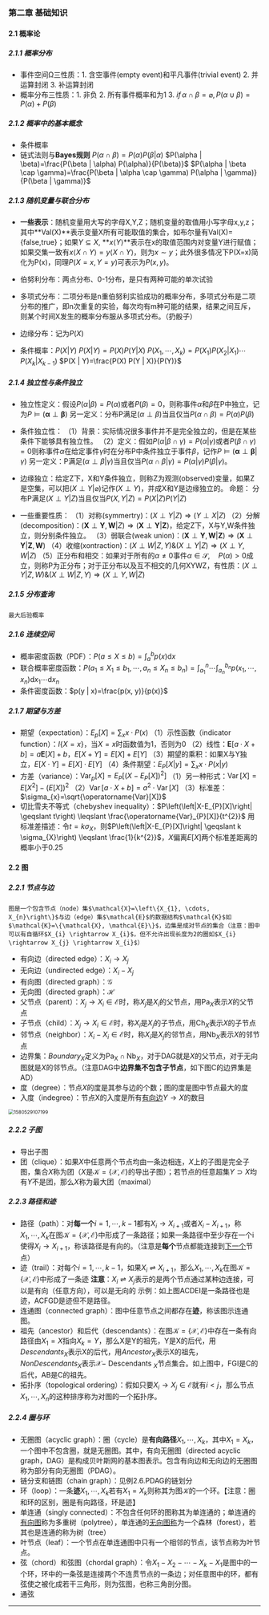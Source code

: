 ### 第二章  基础知识

#### 2.1  概率论

##### 2.1.1  概率分布

* 事件空间Ω三性质：1. 含空事件(empty event)和平凡事件(trivial event)  2. 并运算封闭  3. 补运算封闭
* 概率分布三性质：1. 非负  2. 所有事件概率和为1  3. $if \, \alpha \cap\beta = \varnothing, P(\alpha \cup\beta)=P(\alpha)+P(\beta)$

##### 2.1.2  概率中的基本概念

* 条件概率
* 链式法则与**Bayes规则**
$P(\alpha \cap\beta)=P(\alpha)P(\beta |\alpha)$
$P(\alpha | \beta)=\frac{P(\beta | \alpha) P(\alpha)}{P(\beta)}$
$P(\alpha | \beta \cap \gamma)=\frac{P(\beta | \alpha \cap \gamma) P(\alpha | \gamma)}{P(\beta | \gamma)}$

#####  2.1.3  随机变量与联合分布
* **一些表示**：随机变量用大写的字母X,Y,Z；随机变量的取值用小写字母x,y,z；其中**Val(X)**表示变量X所有可能取值的集合，如布尔量有Val(X)={false,true}；如果$Y \subseteq X$,  **$x\langle Y\rangle$**表示在x的取值范围内对变量Y进行赋值；如果交集一致有$x\langle X \cap Y\rangle= y\langle X \cap Y\rangle$，则为$x \sim y$；此外很多情况下P(X=x)简化为P(x)，同理$P(X=x, Y=y)$可表示为$P(x, y)$。
* 伯努利分布：两点分布、0-1分布，是只有两种可能的单次试验
* 多项式分布：二项分布是n重伯努利实验成功的概率分布，多项式分布是二项分布的推广，即n次重复的实验，每次均有m种可能的结果，结果之间互斥，则某个时间X发生的概率分布服从多项式分布。（扔骰子）

* 边缘分布：记为$P(X)$
* 条件概率：$P(X | Y)$
$P(X | Y) = P(X) P(Y | X)$
$P\left(X_{1}, \cdots, X_{k}\right)=P\left(X_{1}\right) P\left(X_{2} | X_{1}\right) \cdots P\left(X_{k} | X_{k-1}\right)$
$P(X | Y)=\frac{P(X) P(Y | X)}{P(Y)}$

#####  2.1.4  独立性与条件独立

* 独立性定义：假设$P(\alpha | \beta)=P(\alpha)$或者$P(\beta)=0$，则称事件$\alpha$和$\beta$在P中独立，记为$P\vDash (\boldsymbol{\alpha} \perp \boldsymbol{\beta})$
另一定义：分布P满足$(\alpha \perp \beta)$当且仅当$P(\alpha \cap \beta)=P(\alpha) P(\beta)$
* 条件独立性：
（1）背景：实际情况很多事件并不是完全独立的，但是在某些条件下能够具有独立性。
（2）定义：假如$P(\alpha | \beta \cap \gamma)=P(\alpha | \gamma)$或者$P(\beta \cap \gamma)=0$则称事件$\alpha$在给定事件$\gamma$时在分布P中条件独立于事件$\beta$，记作$P\vDash (\boldsymbol{\alpha} \perp \boldsymbol{\beta} | \gamma)$
另一定义：P满足$(\alpha \perp \beta | \gamma)$当且仅当$P(\alpha \cap \beta | \gamma)=P(\alpha | \gamma) P(\beta | \gamma)$。

* 边缘独立：给定Z下，X和Y条件独立，则称Z为观测(observed)变量，如果Z是空集，可以把$(X \perp Y | \varnothing)$记作$(X \perp Y)$，并成X和Y是边缘独立的。
命题： 分布P满足$(X \perp Y | Z)$当且仅当$P(X, Y | Z)=P(X | Z) P(Y | Z)$

* 一些重要性质：
（1）对称(symmertry)：$(X \perp Y | Z) \Rightarrow(Y \perp X | Z)$
（2）分解(decomposition)：$(\boldsymbol{X} \perp \boldsymbol{Y}, \boldsymbol{W} | Z) \Rightarrow(\boldsymbol{X} \perp \boldsymbol{Y} | \boldsymbol{Z})$，给定Z下，X与Y,W条件独立，则分别条件独立。
（3）弱联合(weak union)：$(\boldsymbol{X} \perp \boldsymbol{Y}, \boldsymbol{W} | \boldsymbol{Z}) \Rightarrow(\boldsymbol{X} \perp \boldsymbol{Y} | \boldsymbol{Z}, \boldsymbol{W})$
（4）收缩(xontraction)：$(X \perp W | Z, Y) \&(X \perp Y | Z) \Rightarrow(X \perp Y, W | Z)$
（5）正分布和相交：如果对于所有的$\alpha \neq 0$事件$\alpha \in \mathcal{S}, \quad P(\alpha)>0$成立，则称P为正分布；对于正分布以及互不相交的几何XYWZ，有性质：$(X \perp Y | Z, W) \&(X \perp W | Z, Y) \Rightarrow(X \perp Y, W | Z)$

##### 2.1.5  分布查询

 	最大后验概率

##### 2.1.6  连续空间

* 概率密度函数（PDF）：$P(a \leqslant X \leqslant b)=\int_{a}^{b} p(x) \mathrm{d} x$
* 联合概率密度函数：$P\left(a_{1} \leqslant X_{1} \leqslant b_{1}, \cdots, a_{n} \leqslant X_{n} \leqslant b_{n}\right)=\int_{a_{1}}^{n} \cdots \int_{a_{n}}^{b_{n}} p\left(x_{1}, \cdots, x_{n}\right) \mathrm{d} x_{1} \cdots \mathrm{d} x_{n}$
* 条件密度函数：$p(y | x)=\frac{p(x, y)}{p(x)}$

#####  2.1.7  期望与方差

* 期望（expectation）：$E_{p}[X]=\sum_{x} x \cdot P(x)$
  （1）示性函数（indicator function）：$I\{X=x\}$，当$X=x$时函数值为1，否则为0
  （2）线性：$\boldsymbol{E}[a \cdot X+b]=a \boldsymbol{E}[X]+b$，$E[X+Y]=E[X]+E[Y]$
  （3）期望的乘积：如果X与Y独立，$E[X \cdot Y]=E[X] \cdot E[Y]$
  （4）条件期望：$E_{P}[X | y]=\sum_{x} x \cdot P(x | y)$
* 方差（variance）：$\operatorname{Var}_{p}[X]=E_{P}\left[\left(X-E_{P}[X]\right)^{2}\right]$
  （1）另一种形式：$\operatorname{Var}[X]=E\left[X^{2}\right]-(E[X])^{2}$
  （2）$\operatorname{Var}[a \cdot X+b]=a^{2} \cdot \operatorname{Var}[X]$
  （3）标准差：$\sigma_{x}=\sqrt{\operatorname{Var}[X]}$
* 切比雪夫不等式（chebyshev  inequality）：$P\left(\left|X-E_{P}[X]\right| \geqslant t\right) \leqslant \frac{\operatorname{Var}_{P}[X]}{t^{2}}$
用标准差描述：令$t=k \sigma_{X}$，则$P\left(\left|X-E_{P}[X]\right| \geqslant k \sigma_{X}\right) \leqslant \frac{1}{k^{2}}$，$X$偏离$E[X]$两个标准差距离的概率小于0.25

####  2.2  图

##### 2.2.1  节点与边

 	图是一个包含节点（node）集$\mathcal{X}=\left\{X_{1}, \cdots, X_{n}\right\}$与边（edge）集$\mathcal{E}$的数据结构$\mathcal{K}$如$\mathcal{K}=\{\mathcal{X}, \mathcal{E}\}$，边集是成对节点的集合（注意：图中可以有自循环$X_{i} \rightarrow X_{i}$，但不允许出现长度为2的圈如$X_{i} \rightarrow X_{j} \rightarrow X_{i}$）

* 有向边（directed edge）：$X_{i} \rightarrow X_{j}$
* 无向边（undirected edge）：$X_{i}-X_{j}$
* 有向图（directed graph）：$\mathcal{G}$
* 无向图（directed graph）：$\mathcal{H}$
* 父节点（parent）：$X_{j} \rightarrow X_{i} \in \mathcal{E}$时，称$X_{j}$是$X_{i}$的父节点，用$\mathrm{Pa}_{X}$表示$X$的父节点
* 子节点（child）：$X_{j} \rightarrow X_{i} \in \mathcal{E}$时，称$X_{i}$是$X_{j}$的子节点，用$\mathrm{Ch}_{X}$表示$X$的子节点
* 邻节点（neighbor）：$X_{i}-X_{i} \in \mathcal{E}$时，称$X_{i}$是$X_{j}$的邻节点，用$\mathrm{Nb}_{X}$表示$X$的邻节点
* 边界集：$Boundary_X$定义为$\mathrm{Pa}_{\mathrm{X}} \cap \mathrm{Nb}_{X}$，对于DAG就是$X$的父节点，对于无向图就是$X$的邻节点。（注意DAG中**边界集不包含子节点**，如下图C的边界集是AD）
* 度（degree）：节点$X$的度是其参与边的个数；图的度是图中节点最大的度
* 入度（indegree）：节点X的入度是所有<u>有向边</u>$Y \rightarrow X$的数目

<img src="C:\Users\xiaoming\AppData\Roaming\Typora\typora-user-images\1580529107199.png" alt="1580529107199" style="zoom:67%;" />

##### 2.2.2  子图

* 导出子图
* 团（clique）：如果$X$中任意两个节点均由一条边相连，$X$上的子图是完全子图，集合$X$称为团（$X$是$\mathcal{K}=\{\mathcal{X}, \mathcal{E}\}$的导出子图）；若节点的任意超集$Y \supset X$均有$Y$不是团，那么$X$称为最大团（maximal）
##### 2.2.3  路径和迹

* 路径（path）：对**每一个**$i=1, \cdots, k-1$都有$X_{i} \rightarrow X_{i+1}$或者$X_{i}-X_{i+1}$，称$X_{1}, \cdots, X_{k}$在图$\mathcal{K}=\{\mathcal{X}, \mathcal{E}\}$中形成了一条路径；如果一条路径中至少存在一个i使得$X_{i} \rightarrow X_{i+1}$，称该路径是有向的。（注意是**每个**节点都能连接到<u>下一个</u>节点）
* 迹（trail）：对每个$i=1, \cdots, k-1$，如果$X_{i} \rightleftharpoons X_{i+1}$，那么$X_{1}, \cdots, X_{k}$在图$\mathcal{K}=\{\mathcal{X}, \mathcal{E}\}$中形成了一条迹
  **注意**：$X_{i} \rightleftharpoons X_{j}$表示的是两个节点通过某种边连接，可以是有向（任意方向），可以是无向的
示例：如上图ACDEI是一条路径也是迹，ACFGD是迹但不是路径。
* 连通图（connected graph）：图中任意节点之间都存在**迹**，称该图示连通图。
* 祖先（ancestor）和后代（descendants）：在图$\mathcal{K}=\{\mathcal{X}, \mathcal{E}\}$中存在一条有向路径由$X_{1}=X$指向$X_{k}=Y$，那么X是Y的祖先，Y是X的后代，用$Descendants_X$表示X的后代，用$Ancestor_X$表示X的祖先，$NonDescendants_X$表示$\mathcal{X}-$ Descendants $_{X}$节点集合。如上图中，FGI是C的后代，AB是C的祖先。
* 拓扑序（topological ordering）：假如只要$X_{i} \rightarrow X_{j} \in \mathcal{E}$就有$i<j$，那么节点$X_{1}, \cdots, X_{n}$的这种排序称为对图的一个拓扑序。

##### 2.2.4  圈与环

* 无圈图（acyclic graph）：圈（cycle）是**有向路径**$X_{1}, \cdots, X_{k}$，其中$X_{1}=X_{k}$，一个图中不包含圈，就是无圈图。其中，有向无圈图（directed acyclic graph，DAG）是构成贝叶斯网的基本图表示。包含有向边和无向边的无圈图称为部分有向无圈图（PDAG）。
* 链分支和链图（chain graph）：见例2.6.PDAG的链划分
* 环（loop）：一条**迹**$X_{1}, \cdots, X_{k}$若有$X_{1}=X_{k}$则称其为图$\mathcal{K}$的一个环。【注意：圈和环的区别，圈是有向路径，环是迹】
* 单连通（singly connected）：不包含任何环的图称其为单连通的；单连通的<u>有向图</u>称为多重树（polytree），单连通的<u>无向图称</u>为一个森林（forest），若其也是连通的称为树（tree）
* 叶节点（leaf）：一个节点在单连通图中只有一个相邻的节点，该节点称为叶节点。
* 弦（chord）和弦图（chordal graph）：令$X_{1}-X_{2}-\cdots-X_{k}-X_{1}$是图中的一个环，环中的一条弦是连接两个不连贯节点的一条边；对任意图中的环，都有弦使之被化成若干三角形，则为弦图，也称三角剖分图。
* 通弦

---